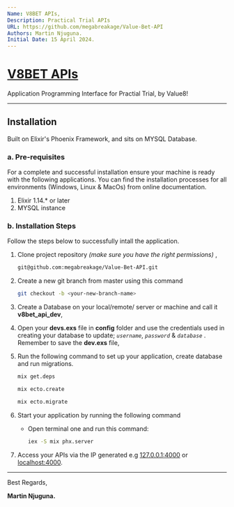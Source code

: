```yaml
---
Name: V8BET APIs,
Description: Practical Trial APIs
URL: https://github.com/megabreakage/Value-Bet-API
Authors: Martin Njuguna.
Initial Date: 15 April 2024.
---
```


# [V8BET APIs](http://localhost:4000)

Application Programming Interface for Practial Trial, by Value8!

---

## Installation

Built on Elixir's Phoenix Framework, and sits on MYSQL Database.

### a. Pre-requisites

For a complete and successful installation ensure your machine is ready with the following applications. You can find the installation processes for all environments (Windows, Linux & MacOs) from online documentation.

1. Elixir 1.14.\* or later
2. MYSQL instance

### b. Installation Steps

Follow the steps below to successfully intall the application.

1. Clone project repository _(make sure you have the right permissions)_ ,

    ```bash
    git@github.com:megabreakage/Value-Bet-API.git
    ```

2. Create a new git branch from master using this command

    ```bash
    git checkout -b <your-new-branch-name>
    ```

5. Create a Database on your local/remote/ server or machine and call it **v8bet_api_dev**,
6. Open your **devs.exs** file in **config** folder and use the credentials used in creating your database to update; _`username`_, _`password`_ & _`database`_ . Remember to save the **dev.exs** file,
7. Run the following command to set up your application, create database and run migrations.

    ```bash
    mix get.deps
    ```
    
    ```bash
    mix ecto.create
    ```

    ```bash
    mix ecto.migrate
    ```

8. Start your application by running the following command

    - Open terminal one and run this command:

        ```bash
        iex -S mix phx.server
        ```

9. Access your APIs via the IP generated e.g [127.0.0.1:4000](127.0.0.1:4000) or [localhost:4000](localhost:8000).

---

Best Regards,

**Martin Njuguna.**

